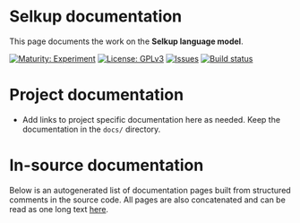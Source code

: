 # Selkup documentation

This page documents the work on the **Selkup language model**. 

[![Maturity: Experiment](https://img.shields.io/badge/Maturity-Experiment-black.svg)](https://giellalt.github.io/MaturityClassification.html)
[![License: GPLv3](https://img.shields.io/badge/License-GPLv3-blue.svg)](https://www.gnu.org/licenses/gpl-3.0)
[![Issues](https://img.shields.io/github/issues/giellalt/lang-sel)](https://github.com/giellalt/lang-sel/issues)
[![Build status](https://github.com/giellalt/lang-sel/workflows/Speller%20CI+CD/badge.svg)](https://github.com/giellalt/lang-sel/actions)

# Project documentation

* Add links to project specific documentation here as needed. Keep the documentation in the `docs/` directory.

# In-source documentation

Below is an autogenerated list of documentation pages built from structured comments in the source code. All pages are also concatenated and can be read as one long text [here](sel.md).
